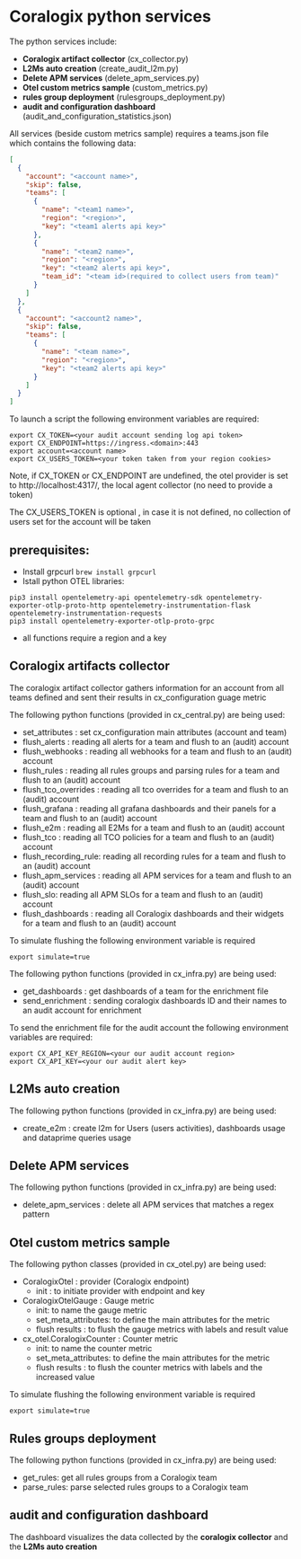 # Coralogix python services

The python services include:
- **Coralogix artifact collector** (cx_collector.py)
- **L2Ms auto creation** (create_audit_l2m.py)
- **Delete APM services** (delete_apm_services.py)
- **Otel custom metrics sample** (custom_metrics.py)
- **rules group deployment** (rulesgroups_deployment.py)
- **audit and configuration dashboard** (audit_and_configuration_statistics.json)


All services (beside custom metrics sample) requires a teams.json file which contains the following data:
```json
[
  {
    "account": "<account name>",
    "skip": false,
    "teams": [
      {
        "name": "<team1 name>",
        "region": "<region>",
        "key": "<team1 alerts api key>"
      },
      {
        "name": "<team2 name>",
        "region": "<region>",
        "key": "<team2 alerts api key>",
        "team_id": "<team id>(required to collect users from team)"
      }
    ]
  },
  {
    "account": "<account2 name>",
    "skip": false,
    "teams": [
      {
        "name": "<team name>",
        "region": "<region>",
        "key": "<team2 alerts api key>"
      }
    ]
  }
]
```

To launch a script the following environment variables are required:
```shell
export CX_TOKEN=<your audit account sending log api token>
export CX_ENDPOINT=https://ingress.<domain>:443
export account=<account name> 
export CX_USERS_TOKEN=<your token taken from your region cookies>
```
Note, if CX_TOKEN or CX_ENDPOINT are undefined, the otel provider is set to http://localhost:4317/,
the local agent collector (no need to provide a token)

The CX_USERS_TOKEN is optional , in case it is not defined, no collection of users set for the account will be taken

## prerequisites:
- Install grpcurl ```brew install grpcurl``` 
- Istall python OTEL libraries: 
```
pip3 install opentelemetry-api opentelemetry-sdk opentelemetry-exporter-otlp-proto-http opentelemetry-instrumentation-flask opentelemetry-instrumentation-requests
pip3 install opentelemetry-exporter-otlp-proto-grpc
```
- all functions require a region and a key

## Coralogix artifacts collector
The coralogix artifact collector gathers information for an account from all teams defined and sent their results in cx_configuration guage metric

The following python functions (provided in cx_central.py) are being used:
- set_attributes : set cx_configuration main attributes (account and team)
- flush_alerts : reading all alerts for a team and flush to an (audit) account
- flush_webhooks :  reading all webhooks for a team and flush to an (audit) account
- flush_rules :  reading all rules groups and parsing rules for a team and flush to an (audit) account
- flush_tco_overrides :  reading all tco overrides for a team and flush to an (audit) account
- flush_grafana :  reading all grafana dashboards and their panels for a team and flush to an (audit) account
- flush_e2m :  reading all E2Ms for a team and flush to an (audit) account
- flush_tco : reading all TCO policies for a team and flush to an (audit) account
- flush_recording_rule:  reading all recording rules for a team and flush to an (audit) account
- flush_apm_services :  reading all APM services for a team and flush to an (audit) account
- flush_slo: reading all APM SLOs for a team and flush to an (audit) account
- flush_dashboards :  reading all Coralogix dashboards and their widgets for a team and flush to an (audit) account

To simulate flushing the following environment variable is required
```shell
export simulate=true
```

The following python functions (provided in cx_infra.py) are being used:
- get_dashboards : get dashboards of a team for the enrichment file
- send_enrichment :  sending coralogix dashboards ID and their names to an audit account for enrichment

To send the enrichment file for the audit account the following environment variables are required:
```shell
export CX_API_KEY_REGION=<your our audit account region>
export CX_API_KEY=<your our audit alert key>
```

## L2Ms auto creation
The following python functions (provided in cx_infra.py) are being used:
- create_e2m : create l2m for Users (users activities), dashboards usage and dataprime queries usage

## Delete APM services
The following python functions (provided in cx_infra.py) are being used:
- delete_apm_services : delete all APM services that matches a regex pattern

## Otel custom metrics sample
The following python classes (provided in cx_otel.py) are being used:
- CoralogixOtel : provider (Coralogix endpoint)
  - init : to initiate provider with endpoint and key
- CoralogixOtelGauge : Gauge metric
  - init: to name the gauge metric
  - set_meta_attributes: to define the main attributes for the metric
  - flush results : to flush the gauge metrics with labels and result value
- cx_otel.CoralogixCounter : Counter metric
  - init: to name the counter metric
  - set_meta_attributes: to define the main attributes for the metric
  - flush results : to flush the counter metrics with labels and the increased value

To simulate flushing the following environment variable is required
```shell
export simulate=true
```

## Rules groups deployment
The following python functions (provided in cx_infra.py) are being used:
- get_rules: get all rules groups from a Coralogix team
- parse_rules: parse selected rules groups to a Coralogix team

## audit and configuration dashboard
The dashboard visualizes the data collected by the **coralogix collector** and the **L2Ms auto creation**
